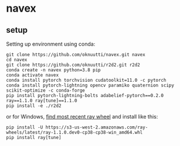 # navex

## setup
Setting up environment using conda:
```
git clone https://github.com/oknuutti/navex.git navex
cd navex
git clone https://github.com/oknuutti/r2d2.git r2d2
conda create -n navex python=3.8 pip
conda activate navex
conda install pytorch torchvision cudatoolkit=11.0 -c pytorch
conda install pytorch-lightning opencv paramiko quaternion scipy scikit-optimize -c conda-forge
pip install pytorch-lightning-bolts adabelief-pytorch==0.2.0 ray==1.1.0 ray[tune]==1.1.0
pip install -e ./r2d2
```
<!-- pip install -U ray ray[tune] -->
<!-- ray install-nightly -->
<!-- pip install ray[tune] -->

or for Windows, [find most recent ray wheel](https://s3-us-west-2.amazonaws.com/ray-wheels/?prefix=latest/) and install like this:

```
pip install -U https://s3-us-west-2.amazonaws.com/ray-wheels/latest/ray-1.1.0.dev0-cp38-cp38-win_amd64.whl
pip install ray[tune]
```
